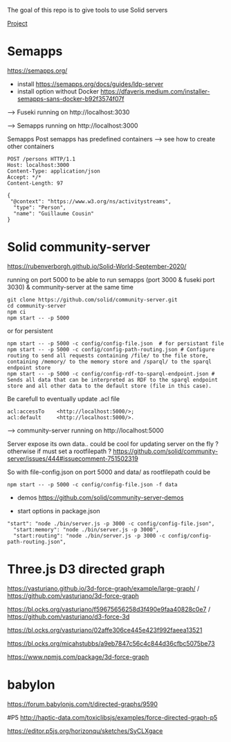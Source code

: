 The goal of this repo is to give tools to use Solid servers

[Project](https://github.com/scenaristeur/solid-client/projects/1)

# Semapps
https://semapps.org/
- install https://semapps.org/docs/guides/ldp-server
- install option without Docker https://dfaveris.medium.com/installer-semapps-sans-docker-b92f3574f07f

--> Fuseki running on http://localhost:3030

--> Semapps running on http://localhost:3000


Semapps Post
semapps has predefined containers --> see how to create other containers

```
POST /persons HTTP/1.1
Host: localhost:3000
Content-Type: application/json
Accept: */*
Content-Length: 97

{
 "@context": "https://www.w3.org/ns/activitystreams",
  "type": "Person",
  "name": "Guillaume Cousin"
}
```





# Solid community-server
https://rubenverborgh.github.io/Solid-World-September-2020/


running on port 5000 to be able to run semapps (port 3000 & fuseki port 3030) & community-server at the same time
```
git clone https://github.com/solid/community-server.git
cd community-server
npm ci
npm start -- -p 5000
```
or for persistent
```
npm start -- -p 5000 -c config/config-file.json  # for persistant file
npm start -- -p 5000 -c config/config-path-routing.json # Configure routing to send all requests containing /file/ to the file store, containing /memory/ to the memory store and /sparql/ to the sparql endpoint store
npm start -- -p 5000 -c config/config-rdf-to-sparql-endpoint.json # Sends all data that can be interpreted as RDF to the sparql endpoint store and all other data to the default store (file in this case).
```
Be carefull to eventually update .acl file
```
acl:accessTo    <http://localhost:5000/>;
acl:default     <http://localhost:5000/>.
```




--> community-server running on http://localhost:5000

Server expose its own data.. could be cool for updating server on the fly ? otherwise if must set a rootfilepath ?  https://github.com/solid/community-server/issues/444#issuecomment-751502319

So with file-config.json on port 5000 and data/ as rootfilepath could be
```
npm start -- -p 5000 -c config/config-file.json -f data
```


- demos https://github.com/solid/community-server-demos


- start options in package.json
```
"start": "node ./bin/server.js -p 3000 -c config/config-file.json",
  "start:memory": "node ./bin/server.js -p 3000",
  "start:routing": "node ./bin/server.js -p 3000 -c config/config-path-routing.json",
```

# Three.js D3 directed graph
https://vasturiano.github.io/3d-force-graph/example/large-graph/
 / https://github.com/vasturiano/3d-force-graph

https://bl.ocks.org/vasturiano/f59675656258d3f490e9faa40828c0e7
/ https://github.com/vasturiano/d3-force-3d

https://bl.ocks.org/vasturiano/02affe306ce445e423f992faeea13521

https://bl.ocks.org/micahstubbs/a9eb7847c56c4c844d36cfbc5075be73

https://www.npmjs.com/package/3d-force-graph

# babylon
https://forum.babylonjs.com/t/directed-graphs/9590

#P5
http://haptic-data.com/toxiclibsjs/examples/force-directed-graph-p5

https://editor.p5js.org/horizonqu/sketches/SyCLXgace
